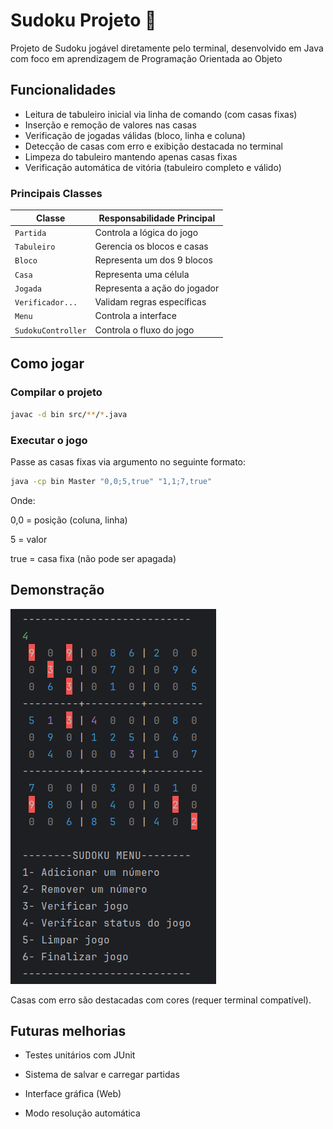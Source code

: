 # Sudoku Projeto 🧩


Projeto de Sudoku jogável diretamente pelo terminal, desenvolvido em Java com foco em aprendizagem de Programação Orientada ao Objeto

## Funcionalidades

- Leitura de tabuleiro inicial via linha de comando (com casas fixas)
- Inserção e remoção de valores nas casas
- Verificação de jogadas válidas (bloco, linha e coluna)
- Detecção de casas com erro e exibição destacada no terminal
- Limpeza do tabuleiro mantendo apenas casas fixas
- Verificação automática de vitória (tabuleiro completo e válido)


### Principais Classes

| Classe       | Responsabilidade Principal |
|--------------|-----------------------------|
| `Partida`    | Controla a lógica do jogo    |
| `Tabuleiro`  | Gerencia os blocos e casas   |
| `Bloco`      | Representa um dos 9 blocos   |
| `Casa`       | Representa uma célula        |
| `Jogada`     | Representa a ação do jogador |
| `Verificador...` | Validam regras específicas |
| `Menu` | Controla a interface |
| `SudokuController`| Controla o fluxo do jogo |

##  Como jogar

### Compilar o projeto

```bash
javac -d bin src/**/*.java
```

### Executar o jogo
Passe as casas fixas via argumento no seguinte formato:
```bash
java -cp bin Master "0,0;5,true" "1,1;7,true"
```
Onde:

0,0 = posição (coluna, linha)

5 = valor

true = casa fixa (não pode ser apagada)

## Demonstração

<img src="sudoku-demonstracao.png"/>

Casas com erro são destacadas com cores (requer terminal compatível).

## Futuras melhorias
- Testes unitários com JUnit

- Sistema de salvar e carregar partidas

- Interface gráfica (Web)

- Modo resolução automática
